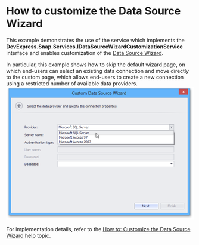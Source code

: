 # How to customize the Data Source Wizard


<p>This example demonstrates the use of the service which implements the <strong>DevExpress.Snap.Services.IDataSourceWizardCustomizationService</strong> interface and enables customization of the <a href="https://documentation.devexpress.com/#WindowsForms/CustomDocument15603">Data Source Wizard</a>.</p>
<p>In particular, this example shows how to skip the default wizard page, on which end-users can select an existing data connection and move directly to the custom page, which allows end-users to create a new connection using a restricted number of available data providers.<br /><img src="https://raw.githubusercontent.com/DevExpress-Examples/how-to-customize-the-data-source-wizard-t307510/15.2.10+/media/33e09b3b-878b-11e5-80bf-00155d62480c.png"></p>
<p>For implementation details, refer to the <a href="https://documentation.devexpress.com/#WindowsForms/CustomDocument114899">How to: Customize the Data Source Wizard</a> help topic.</p>

<br/>


